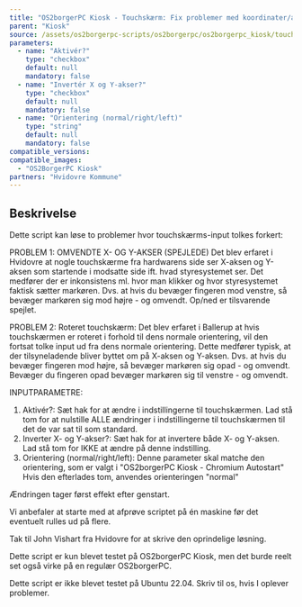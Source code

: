 ```yaml
---
title: "OS2borgerPC Kiosk - Touchskærm: Fix problemer med koordinater/akser"
parent: "Kiosk"
source: /assets/os2borgerpc-scripts/os2borgerpc/os2borgerpc_kiosk/touchscreen_fix_coordinates_issues.sh
parameters:
  - name: "Aktivér?"
    type: "checkbox"
    default: null
    mandatory: false
  - name: "Invertér X og Y-akser?"
    type: "checkbox"
    default: null
    mandatory: false
  - name: "Orientering (normal/right/left)"
    type: "string"
    default: null
    mandatory: false
compatible_versions: 
compatible_images:
  - "OS2BorgerPC Kiosk"
partners: "Hvidovre Kommune"
---
```


## Beskrivelse
Dette script kan løse to problemer hvor touchskærms-input tolkes forkert:

PROBLEM 1: OMVENDTE X- OG Y-AKSER (SPEJLEDE)
Det blev erfaret i Hvidovre at nogle touchskærme fra hardwarens side ser X-aksen og Y-aksen som startende i modsatte side ift. hvad styresystemet ser. Det medfører der er inkonsistens ml. hvor man klikker og hvor styresystemet faktisk sætter markøren.
Dvs. at hvis du bevæger fingeren mod venstre, så bevæger markøren sig mod højre - og omvendt. Op/ned er tilsvarende spejlet.

PROBLEM 2: Roteret touchskærm:
Det blev erfaret i Ballerup at hvis touchskærmen er roteret i forhold til dens normale orientering, vil den fortsat tolke input ud fra dens normale orientering.
Dette medfører typisk, at der tilsyneladende bliver byttet om på X-aksen og Y-aksen.
Dvs. at hvis du bevæger fingeren mod højre, så bevæger markøren sig opad - og omvendt. Bevæger du fingeren opad bevæger markøren sig til venstre - og omvendt.

INPUTPARAMETRE:
1. Aktivér?:
    Sæt hak for at ændre i indstillingerne til touchskærmen.
    Lad stå tom for at nulstille ALLE ændringer i indstillingerne til touchskærmen til det de var sat til som standard.
2. Inverter X- og Y-akser?:
    Sæt hak for at invertere både X- og Y-aksen.
    Lad stå tom for IKKE at ændre på denne indstilling.
3. Orientering (normal/right/left):
    Denne parameter skal matche den orientering, som er valgt i "OS2borgerPC Kiosk - Chromium Autostart"
    Hvis den efterlades tom, anvendes orienteringen "normal"

Ændringen tager først effekt efter genstart.

Vi anbefaler at starte med at afprøve scriptet på én maskine før det eventuelt rulles ud på flere.

Tak til John Vishart fra Hvidovre for at skrive den oprindelige løsning.

Dette script er kun blevet testet på OS2borgerPC Kiosk, men det burde reelt set også virke på en regulær OS2borgerPC.

Dette script er ikke blevet testet på Ubuntu 22.04. Skriv til os, hvis I oplever problemer.